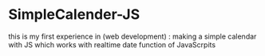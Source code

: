 # SimpleCalender-JS
this is my first experience in (web development) : making a simple calendar with JS
which works with realtime date function of JavaScrpits

